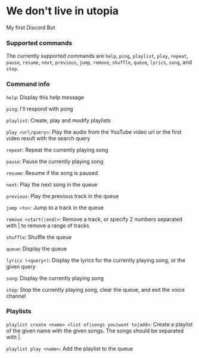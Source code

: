 # We don't live in utopia

My first Discord Bot

### Supported commands

The currently supported commands are `help`, `ping`, `playlist`, `play`, `repeat`, `pause`, `resume`, `next`, `previous`, `jump`, `remove`, `shuffle`, `queue`, `lyrics`, `song`, and `stop`.

### Command info

`help`: Display this help message

`ping`: I'll respond with pong

`playlist`: Create, play and modify playlists

`play <url/query>`: Play the audio from the YouTube video url or the first video result with the search query

`repeat`: Repeat the currently playing song

`pause`: Pause the currently playing song

`resume`: Resume if the song is paused

`next`: Play the next song in the queue

`previous`: Play the previous track in the queue

`jump <to>`: Jump to a track in the queue

`remove <start(|end)>`: Remove a track, or specify 2 numbers separated with | to remove a range of tracks

`shuffle`: Shuffle the queue

`queue`: Display the queue

`lyrics (<query>)`: Display the lyrics for the currently playing song, or the given query

`song`: Display the currently playing song

`stop`: Stop the currently playing song, clear the queue, and exit the voice channel

### Playlists

`playlist create <name> <list of|songs you|want to|add>`: Create a playlist of the given name with the given songs. The songs should be separated with |.

`playlist play <name>`: Add the playlist to the queue